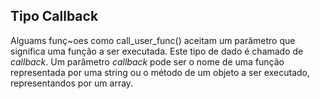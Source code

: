 ## Tipo Callback

Alguams funç~oes como call_user_func() aceitam um parâmetro que significa uma função a ser executada. Este tipo de dado é chamado de *callback*. Um parâmetro *callback* pode ser o nome de uma função representada por uma string ou o método de um objeto a ser executado, representandos por um array.
